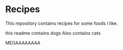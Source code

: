 # Recipes

This repository contains recipes for some foods I like.


this readme contains dogs
Also contains cats

MEGAAAAAAAA
